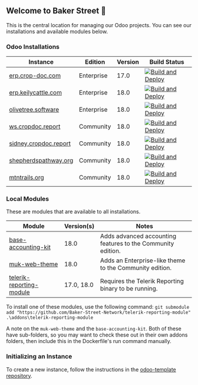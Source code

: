## Welcome to Baker Street 👋
This is the central location for managing our Odoo projects. You can see our installations and available modules below.

### Odoo Installations
| Instance                                               | Edition      | Version | Build Status     |
| ------------------------------------------------------ | ------------ | ------- | ---------------- |
| [erp.crop-doc.com](https://erp.crop-doc.com)           | Enterprise   | 17.0    | [![Build and Deploy](https://github.com/Baker-Street-Network/crop-doc/actions/workflows/build_and_deploy.yml/badge.svg)](https://github.com/Baker-Street-Network/crop-doc/actions/workflows/build_and_deploy.yml)
| [erp.keilycattle.com](https://erp.keilycattle.com)     | Enterprise   | 18.0    | [![Build and Deploy](https://github.com/Baker-Street-Network/keily-cattle/actions/workflows/build_and_deploy.yml/badge.svg)](https://github.com/Baker-Street-Network/keily-cattle/actions/workflows/build_and_deploy.yml)
| [olivetree.software](https://olivetree.software)       | Enterprise   | 18.0    | [![Build and Deploy](https://github.com/Baker-Street-Network/stauffer-enterprises/actions/workflows/build_and_deploy.yml/badge.svg)](https://github.com/Baker-Street-Network/stauffer-enterprises/actions/workflows/build_and_deploy.yml)
| [ws.cropdoc.report](https://ws.cropdoc.report)         | Community    | 18.0    | [![Build and Deploy](https://github.com/Baker-Street-Network/washington-street/actions/workflows/build_and_deploy.yml/badge.svg)](https://github.com/Baker-Street-Network/washington-street/actions/workflows/build_and_deploy.yml)
| [sidney.cropdoc.report](https://sidney.cropdoc.report) | Community    | 18.0    | [![Build and Deploy](https://github.com/Baker-Street-Network/sidney-rudolph/actions/workflows/build_and_deploy.yml/badge.svg)](https://github.com/Baker-Street-Network/sidney-rudolph/actions/workflows/build_and_deploy.yml)
| [shepherdspathway.org](https://shepherdspathway.org)   | Community    | 18.0    | [![Build and Deploy](https://github.com/Baker-Street-Network/shepherds-pathway/actions/workflows/build_and_deploy.yml/badge.svg)](https://github.com/Baker-Street-Network/shepherds-pathway/actions/workflows/build_and_deploy.yml)
| [mtntrails.org](https://mtntrails.org)                 | Community    | 18.0    | [![Build and Deploy](https://github.com/Baker-Street-Network/mtn-trails/actions/workflows/build_and_deploy.yml/badge.svg)](https://github.com/Baker-Street-Network/mtn-trails/actions/workflows/build_and_deploy.yml)

### Local Modules
These are modules that are available to all installations.

| Module                   | Version(s)    | Notes             |
| ------------------------ | ------------- | ----------------- |
| [base-accounting-kit](https://github.com/Baker-Street-Network/base-accounting-kit)           | 18.0       | Adds advanced accounting features to the Community edition. |
| [muk-web-theme](https://github.com/Baker-Street-Network/muk-web-theme)                       | 18.0       | Adds an Enterprise-like theme to the Community edition.     |
| [telerik-reporting-module](https://github.com/Baker-Street-Network/telerik-reporting-module) | 17.0, 18.0 | Requires the Telerik Reporting binary to be running.        |

To install one of these modules, use the following command:
`git submodule add "https://github.com/Baker-Street-Network/telerik-reporting-module" .\addons\telerik-reporting-module`

A note on the `muk-web-theme` and the `base-accounting-kit`. Both of these have sub-folders, so you may want to check these out in their own addons folders, then include this in the Dockerfile's run command manually.

### Initializing an Instance
To create a new instance, follow the instructions in the [odoo-template repository](https://github.com/Baker-Street-Network/odoo-template).
